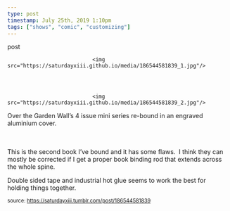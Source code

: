 ```yaml
---
type: post
timestamp: July 25th, 2019 1:10pm
tags: ["shows", "comic", "customizing"]
---
```

post


                               <img src="https://saturdayxiii.github.io/media/186544581839_1.jpg"/>
                           

                                                                                                                           

                               <img src="https://saturdayxiii.github.io/media/186544581839_2.jpg"/>
                           

                                                                                                                      


Over the Garden Wall’s 4 issue mini series re-bound in an engraved aluminium cover.

<br/><br/>This is the second book I’ve bound and it has some flaws.  I think they can mostly be corrected if I get a proper book binding rod that extends across the whole spine.  

Double sided tape and industrial hot glue seems to work the best for holding things together.
 
                                    
                
                
                
                
                                
<small>source: https://saturdayxiii.tumblr.com/post/186544581839</small>